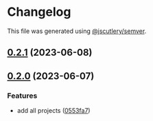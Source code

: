 # Changelog

This file was generated using [@jscutlery/semver](https://github.com/jscutlery/semver).

## [0.2.1](https://github.com/worldprinter/lowcode/compare/v0.2.0...v0.2.1) (2023-06-08)

## [0.2.0](https://github.com/worldprinter/lowcode/compare/v0.1.0...v0.2.0) (2023-06-07)


### Features

* add all projects ([0553fa7](https://github.com/worldprinter/lowcode/commit/0553fa7926f4c9058df2a36cfb656d11de3bb5da))
